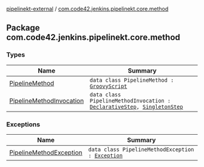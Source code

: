 [pipelinekt-external](../index.md) / [com.code42.jenkins.pipelinekt.core.method](./index.md)

## Package com.code42.jenkins.pipelinekt.core.method

### Types

| Name | Summary |
|---|---|
| [PipelineMethod](-pipeline-method/index.md) | `data class PipelineMethod : `[`GroovyScript`](../com.code42.jenkins.pipelinekt.core.writer/-groovy-script/index.md) |
| [PipelineMethodInvocation](-pipeline-method-invocation/index.md) | `data class PipelineMethodInvocation : `[`DeclarativeStep`](../com.code42.jenkins.pipelinekt.core.step/-declarative-step.md)`, `[`SingletonStep`](../com.code42.jenkins.pipelinekt.core.step/-singleton-step/index.md) |

### Exceptions

| Name | Summary |
|---|---|
| [PipelineMethodException](-pipeline-method-exception/index.md) | `data class PipelineMethodException : `[`Exception`](https://kotlinlang.org/api/latest/jvm/stdlib/kotlin/-exception/index.html) |
